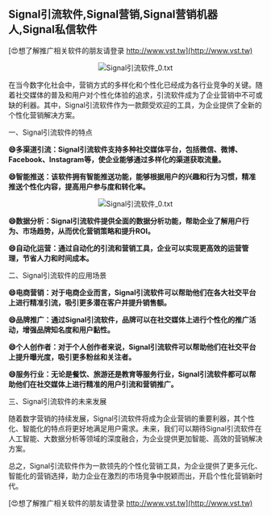 ## **Signal引流软件,Signal营销,Signal营销机器人,Signal私信软件**

[😍想了解推广相关软件的朋友请登录 http://www.vst.tw](http://www.vst.tw)

 <center><img src="https://vst.tw/MP4/tuiguang/png/6.png" alt="Signal引流软件_0.txt"></center>

在当今数字化社会中，营销方式的多样化和个性化已经成为各行业竞争的关键。随着社交媒体的普及和用户对个性化体验的追求，引流软件成为了企业营销中不可或缺的利器。其中，Signal引流软件作为一款颇受欢迎的工具，为企业提供了全新的个性化营销解决方案。

一、Signal引流软件的特点

**😄多渠道引流：Signal引流软件支持多种社交媒体平台，包括微信、微博、Facebook、Instagram等，使企业能够通过多样化的渠道获取流量。**

**😄智能推送：该软件拥有智能推送功能，能够根据用户的兴趣和行为习惯，精准推送个性化内容，提高用户参与度和转化率。**

 <center><img src="https://vst.tw/MP4/tuiguang/png/2.png" alt="Signal引流软件_0.txt"></center>

**😄数据分析：Signal引流软件提供全面的数据分析功能，帮助企业了解用户行为、市场趋势，从而优化营销策略和提升ROI。**

**😄自动化运营：通过自动化的引流和营销工具，企业可以实现更高效的运营管理，节省人力和时间成本。**

二、Signal引流软件的应用场景

**😄电商营销：对于电商企业而言，Signal引流软件可以帮助他们在各大社交平台上进行精准引流，吸引更多潜在客户并提升销售额。**

**😄品牌推广：通过Signal引流软件，品牌可以在社交媒体上进行个性化的推广活动，增强品牌知名度和用户黏性。**

**😄个人创作者：对于个人创作者来说，Signal引流软件可以帮助他们在社交平台上提升曝光度，吸引更多粉丝和关注者。**

**😄服务行业：无论是餐饮、旅游还是教育等服务行业，Signal引流软件都可以帮助他们在社交媒体上进行精准的用户引流和营销推广。**

三、Signal引流软件的未来发展

随着数字营销的持续发展，Signal引流软件将成为企业营销的重要利器，其个性化、智能化的特点将更好地满足用户需求。未来，我们可以期待Signal引流软件在人工智能、大数据分析等领域的深度融合，为企业提供更加智能、高效的营销解决方案。

总之，Signal引流软件作为一款领先的个性化营销工具，为企业提供了更多元化、智能化的营销选择，助力企业在激烈的市场竞争中脱颖而出，开启个性化营销新时代。

[😍想了解推广相关软件的朋友请登录 http://www.vst.tw](http://www.vst.tw)



